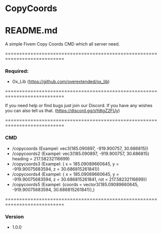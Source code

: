 # CopyCoords
# README.md

A simple Fivem Copy Coords CMD which all server need.

===========================================================================

### Required:

* Ox_Lib (https://github.com/overextended/ox_lib)

===========================================================================

If you need help or find bugs just join our Discord. If you have any wishes you can also tell us that. (https://discord.gg/sYdtgZ2FUy)

===========================================================================

### CMD 

* /copycoords (Exampel: vec3(185.090897, -919.900757, 30.686815))
* /copycoords2 (Exampel: vec3(185.090897, -919.900757, 30.686815) heading = 217.58232116699)
* /copycoords3 (Exampel: { x = 185.09089660645, y = -919.90075683594, z = 30.686815261841})
* /copycoords4 (Exampel: { x = 185.09089660645, y = -919.90075683594, z = 30.686815261841, rot = 217.58232116699})
* /copycoords5 (Exampel: {coords = vector3(185.09089660645, -919.90075683594, 30.686815261841)},)

===========================================================================

### Version

* 1.0.0
